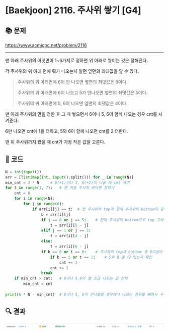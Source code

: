 # [Baekjoon] 2116. 주사위 쌓기 [G4]

## 📚 문제

https://www.acmicpc.net/problem/2116

---

맨 아래 주사위의 아랫면이 1~6가지로 정하면 위 아래로 쌓이는 것은 정해진다.

각 주사위의 위 아래 면에 뭐가 나오는지 알면 옆면의 최대값을 알 수 있다.

> 주사위의 위 아래면에 6이 안 나오면 옆면의 최댓값은 6이다.
>
> 주사위의 위 아래면에 6이 나오고 5가 안나오면 옆면의 최댓값은 5이다.
>
> 주사위의 위 아래면에 5, 6이 나오면 옆면의 최댓값은 4이다.

맨 아래 주사위의 면을 정한 후 그 때 쌓으면서 6이나 5, 6이 함께 나오는 경우 cnt를 시켜준다.

6만 나오면 cnt에 1을 더하고,  5와 6이 함께 나오면 cnt를 2 더한다.

맨 위 주사위까지 봤을 때 cnt가 가장 작은 값을 고른다.

## 📒 코드

```python
N = int(input())
arr = [list(map(int, input().split())) for _ in range(N)]
min_cnt = 3 * N     # 6(+1)이나 5, 6(+2)이 나올 때 cnt 세기
for t in range(1, 7):   # 맨 처음 주사위 바닥면 정하기
    cnt = 0
    for i in range(N):
        for j in range(6):
            if arr[i][j] == t:  # 전 주사위의 top과 현재 주사위의 bottom이 같을 때
                b = arr[i][j]
                if j == 0 or j == 5:    # 현재 주사위의 bottom으로 top 구하기
                    t = arr[i][5 - j]
                elif j == 1 or j == 3:
                    t = arr[i][4 - j]
                else:
                    t = arr[i][6 - j]
                if b == 6 or t == 6:    # 주사위의 top과 bottom 중 6이상이 있는지 확인
                    if b == 5 or t == 5:    # 5와 6 둘 다 있는지 확인
                        cnt += 1
                    cnt += 1
                break
    if min_cnt > cnt:   # 6이나 5,6이 젤 조금 나오는 값 선택
        min_cnt = cnt
    
print(6 * N - min_cnt)  # 6이나 5, 6이 안나왔을 경우에서 나오는 경우를 빼줘서 구한다.
```

## 🔍 결과

![image-20220220225122660](README.assets/image-20220220225122660.png)

